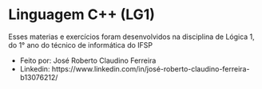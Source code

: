 # Linguagem C++ (LG1)

<p>Esses materias e exercícios foram desenvolvidos na disciplina de Lógica 1, do 1° ano do técnico de informática do IFSP</p>

<ul>
     <li>Feito por: José Roberto Claudino Ferreira</li>
     <li>Linkedin: https://www.linkedin.com/in/josé-roberto-claudino-ferreira-b13076212/</li>
</ul>
